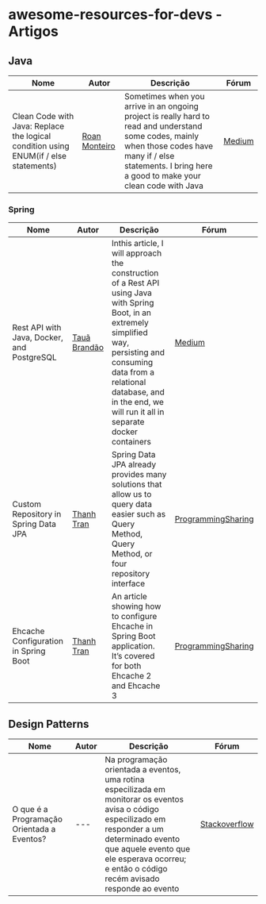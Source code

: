 # awesome-resources-for-devs - Artigos

## Java

<table>
  <thead>
    <tr>
      <th>Nome</th>
      <th>Autor</th>
      <th>Descrição</th>
      <th>Fórum</th>
    </tr>
  </thead>
  
  <tbody>
    <tr>
      <td>Clean Code with Java: Replace the logical condition using ENUM(if / else statements)</td>
      <td>
        <a href="https://medium.com/@roanmonteiro">Roan Monteiro</a>
      </td>
      <td>Sometimes when you arrive in an ongoing project is really hard to read and understand some codes, mainly when those codes have many if / else statements. I bring here a good to make your clean code with Java</td>
      <td>
        <a href="https://medium.com/@roanmonteiro/clean-code-with-java-replace-the-logical-condition-using-enum-if-else-statements-898bd6a85327">Medium</a>
      </td>
    </tr>
  </tbody>
</table>

### Spring 

<table>
  <thead>
    <tr>
      <th>Nome</th>
      <th>Autor</th>
      <th>Descrição</th>
      <th>Fórum</th>
    </tr>
  </thead>
  
  <tbody>
    <tr>
      <td>Rest API with Java, Docker, and PostgreSQL</td>
      <td>
        <a href="https://brandao-taua.medium.com/">Tauã Brandão</a>
      </td>
      <td>Inthis article, I will approach the construction of a Rest API using Java with Spring Boot, in an extremely simplified way, persisting and consuming data from a relational database, and in the end, we will run it all in separate docker containers</td>
      <td>
        <a href="https://brandao-taua.medium.com/rest-api-with-java-docker-and-postgresql-simplified-219136414599">Medium</a>
      </td>
    </tr>
    <tr>
      <td>Custom Repository in Spring Data JPA</td>
      <td>
        <a href="https://tranthanhdeveloper.com/">Thanh Tran</a>
      </td>
      <td>Spring Data JPA already provides many solutions that allow us to query data easier such as Query Method, Query Method, or four repository interface</td>
      <td>
        <a href="https://programmingsharing.com/custom-repositories-in-spring-data-jpa-21fdabf91d9c">ProgrammingSharing</a>
      </td>
    </tr>
    <tr>
      <td>Ehcache Configuration in Spring Boot</td>
      <td>
        <a href="https://tranthanhdeveloper.com/">Thanh Tran</a>
      </td>
      <td>An article showing how to configure Ehcache in Spring Boot application. It’s covered for both Ehcache 2 and Ehcache 3</td>
      <td>
        <a href="https://programmingsharing.com/ehcache-configuration-in-spring-boot-162d754bcaf6">ProgrammingSharing</a>
      </td>
    </tr>
  </tbody>
</table>

## Design Patterns

<table>
  <thead>
    <tr>
      <th>Nome</th>
      <th>Autor</th>
      <th>Descrição</th>
      <th>Fórum</th>
    </tr>
  </thead>
  
  <tbody>
    <tr>
      <td>O que é a Programação Orientada a Eventos?</td>
      <td>
        ---
      </td>
      <td>Na programação orientada a eventos, uma rotina especilizada em monitorar os eventos avisa o código especilizado em responder a um determinado evento que aquele evento que ele esperava ocorreu; e então o código recém avisado responde ao evento</td>
      <td>
        <a href="https://pt.stackoverflow.com/questions/80601/o-que-%C3%A9-a-programa%C3%A7%C3%A3o-orientada-a-eventos">Stackoverflow</a>
      </td>
    </tr>
  </tbody>
</table>
